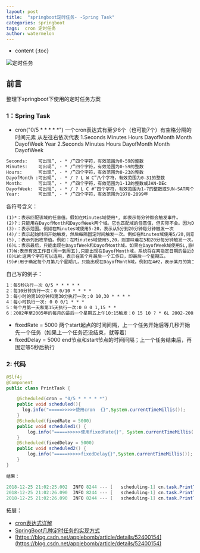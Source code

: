 ```yaml
---
layout: post
title:  "springboot定时任务- -Spring Task"
categories: springboot
tags:  cron 定时任务
author: watermelon
---
```

* content
{:toc}

![定时任务](https://wx1.sinaimg.cn/mw1024/005xB1vLly1fyj8w28rwlj30k00b93za.jpg)
## 前言
整理下springboot下使用的定时任务方案






### 1：Spring Task

* cron("0/5 * * * * *") 
一个cron表达式有至少6个（也可能7个）有空格分隔的时间元素 
从左往右依次代表 
1.Seconds Minutes Hours DayofMonth Month DayofWeek Year 
2.Seconds Minutes Hours DayofMonth Month DayofWeek

```xml
Seconds:    可出现”, - * /”四个字符，有效范围为0-59的整数   
Minutes:    可出现”, - * /”四个字符，有效范围为0-59的整数   
Hours:      可出现”, - * /”四个字符，有效范围为0-23的整数   
DayofMonth :可出现”, - * / ? L W C”八个字符，有效范围为0-31的整数   
Month:      可出现”, - * /”四个字符，有效范围为1-12的整数或JAN-DEc   
DayofWeek:  可出现”, - * / ? L C #”四个字符，有效范围为1-7的整数或SUN-SAT两个范围。1表示星期天，2表示星期一， 依次类推   
Year:       可出现”, - * /”四个字符，有效范围为1970-2099年
```

各符号含义：
```xml
(1)*：表示匹配该域的任意值。假如在Minutes域使用*, 即表示每分钟都会触发事件。
(2)?：只能用在DayofMonth和DayofWeek两个域。它也匹配域的任意值，但实际不会。因为DayofMonth和DayofWeek会相互影响。例如想在每月的20日触发调度，不管20日到底是星期几，则只能使用如下写法： 13 13 15 20 * ?, 其中最后一位只能用？，而不能使用*，如果使用*表示不管星期几都会触发，实际上并不是这样。
(3)-：表示范围。例如在Minutes域使用5-20，表示从5分到20分钟每分钟触发一次 
(4)/：表示起始时间开始触发，然后每隔固定时间触发一次。例如在Minutes域使用5/20,则意味着5分钟触发一次，而25，45等分别触发一次. 
(5),：表示列出枚举值。例如：在Minutes域使用5,20，则意味着在5和20分每分钟触发一次。 
(6)L：表示最后，只能出现在DayofWeek和DayofMonth域。如果在DayofWeek域使用5L,意味着在最后的一个星期四触发。 
(7)W:表示有效工作日(周一到周五),只能出现在DayofMonth域，系统将在离指定日期的最近的有效工作日触发事件。例如：在 DayofMonth使用5W，如果5日是星期六，则将在最近的工作日：星期五，即4日触发。如果5日是星期天，则在6日(周一)触发；如果5日在星期一到星期五中的一天，则就在5日触发。另外一点，W的最近寻找不会跨过月份 。
(8)LW:这两个字符可以连用，表示在某个月最后一个工作日，即最后一个星期五。 
(9)#:用于确定每个月第几个星期几，只能出现在DayofMonth域。例如在4#2，表示某月的第二个星期三。
```

自己写的例子：
```xml
1：每5秒执行一次 0/5 * * * * *
2：每10分钟执行一次：0 0/10 * * * *
3：每小时的第10分钟和第30分执行一次；0 10,30 * * * *
4：每小时执行一次: 0 0 0/1 * * *
5：每个月第一天和第15天执行一次:0 0 0 1,15 * *
6：2002年至2005年的每月的最后一个星期五上午10:15触发：0 15 10 ? * 6L 2002-2005
```
 * fixedRate = 5000 两个start起点的时间间隔，上一个任务开始后等几秒开始先一个任务（如果上一个任务还没结束，就等着）
 * fixedDelay = 5000  end节点和start节点的时间间隔；上一个任务结束后，再固定等5秒后执行
 
### 2: 代码
```java
@Slf4j
@Component
public class PrintTask {

    @Scheduled(cron = "0/5 * * * * *")
    public void scheduled(){
      log.info("=====>>>>>使用cron  {}",System.currentTimeMillis());
    }
    @Scheduled(fixedRate = 5000)
    public void scheduled1() {
        log.info("=====>>>>>使用fixedRate{}", System.currentTimeMillis());
    }
    @Scheduled(fixedDelay = 5000)
    public void scheduled2() {
        log.info("=====>>>>>fixedDelay{}",System.currentTimeMillis());
    }
}
  
结果：  
  
2018-12-25 21:02:25.002  INFO 8244 --- [   scheduling-1] cn.task.PrintTask    : =====>>>>>使用cron  1545742945002
2018-12-25 21:02:26.090  INFO 8244 --- [   scheduling-1] cn.task.PrintTask    : =====>>>>>使用fixedRate 1545742946090
2018-12-25 21:02:26.090  INFO 8244 --- [   scheduling-1] cn.task.PrintTask    : =====>>>>>fixedDelay 1545742946090
```

拓展：
* [cron表达式详解](https://www.cnblogs.com/javahr/p/8318728.html)  
* [SpringBoot几种定时任务的实现方式](https://www.cnblogs.com/zy-l/p/9178704.html)  
* [https://blog.csdn.net/applebomb/article/details/52400154](https://blog.csdn.net/applebomb/article/details/52400154)  



